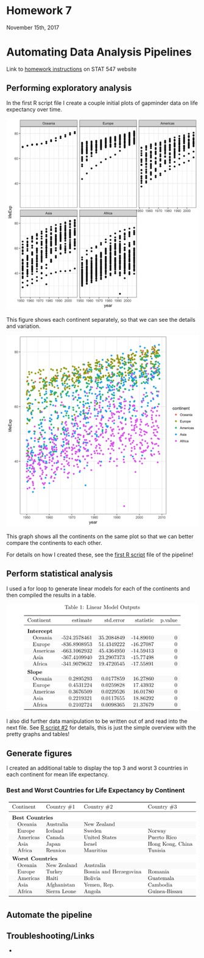 Homework 7
================
November 15th, 2017

Automating Data Analysis Pipelines
==================================

Link to [homework instructions](http://stat545.com/hw07_automation.html) on STAT 547 website

Performing exploratory analysis
-------------------------------

In the first R script file I create a couple initial plots of gapminder data on life expectancy over time.

![](life-exp-over-time-each-continent.png)

This figure shows each continent separately, so that we can see the details and variation.

![](life-exp-over-time-all-continents.png)

This graph shows all the continents on the same plot so that we can better compare the continents to each other.

For details on how I created these, see the [first R script](https://github.com/vanflad/STAT547-hw-fladmark-vanessa/blob/master/Homework%207/hw07-1.R) file of the pipeline!

Perform statistical analysis
----------------------------

I used a for loop to generate linear models for each of the continents and then compiled the results in a table.

![](linear-model-outputs-table.png)

I also did further data manipulation to be written out of and read into the next file. See [R script \#2](https://github.com/vanflad/STAT547-hw-fladmark-vanessa/blob/master/Homework%207/hw07-2.R) for details, this is just the simple overview with the pretty graphs and tables!

Generate figures
----------------

I created an additional table to display the top 3 and worst 3 countries in each continent for mean life expectancy.

### Best and Worst Countries for Life Expectancy by Continent

![](best-worst-country-by-life-exp.png)

Automate the pipeline
---------------------

Troubleshooting/Links
---------------------

-
